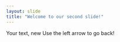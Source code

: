 ```yaml
---
layout: slide
title: "Welcome to our second slide!"
---
```

Your text, new
Use the left arrow to go back!